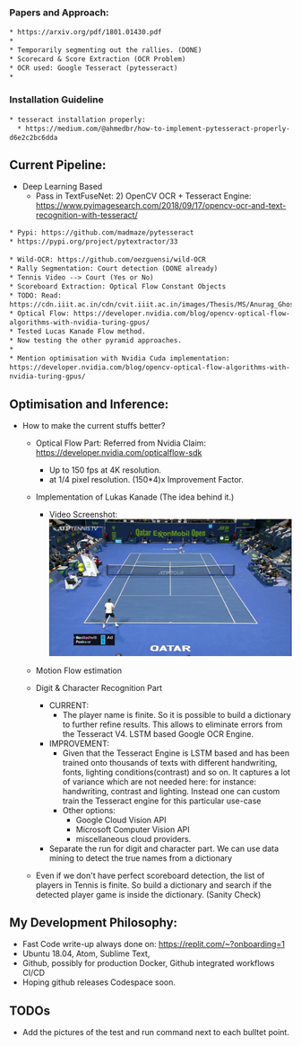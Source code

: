 ### Papers and Approach:
    * https://arxiv.org/pdf/1801.01430.pdf
    *
    * Temporarily segmenting out the rallies. (DONE)
    * Scorecard & Score Extraction (OCR Problem)
    * OCR used: Google Tesseract (pytesseract)
    *

### Installation Guideline
    * tesseract installation properly:
      * https://medium.com/@ahmedbr/how-to-implement-pytesseract-properly-d6e2c2bc6dda
## Current Pipeline:
   * Deep Learning Based
        * Pass in TextFuseNet:
    2) OpenCV OCR + Tesseract Engine: https://www.pyimagesearch.com/2018/09/17/opencv-ocr-and-text-recognition-with-tesseract/

    * Pypi: https://github.com/madmaze/pytesseract
    * https://pypi.org/project/pytextractor/33

    * Wild-OCR: https://github.com/oezguensi/wild-OCR
    * Rally Segmentation: Court detection (DONE already)
    * Tennis Video --> Court (Yes or No)
    * Scoreboard Extraction: Optical Flow Constant Objects
    * TODO: Read: https://cdn.iiit.ac.in/cdn/cvit.iiit.ac.in/images/Thesis/MS/Anurag_Ghosh/Anurag_MS_Thesis.pdf
    * Optical Flow: https://developer.nvidia.com/blog/opencv-optical-flow-algorithms-with-nvidia-turing-gpus/
    * Tested Lucas Kanade Flow method.
    * Now testing the other pyramid approaches.
    *
    * Mention optimisation with Nvidia Cuda implementation: https://developer.nvidia.com/blog/opencv-optical-flow-algorithms-with-nvidia-turing-gpus/

## Optimisation and Inference:
  * How to make the current stuffs better?
      * Optical Flow Part:
        Referred from Nvidia Claim: https://developer.nvidia.com/opticalflow-sdk
          * Up to 150 fps at 4K resolution.
          * at 1/4 pixel resolution. (150*4)x Improvement Factor.

      * Implementation of Lukas Kanade (The idea behind it.)
        * Video Screenshot:
          ![](Documentation/lucas_kanade.jpg)
      * Motion Flow estimation

    * Digit & Character Recognition Part
      * CURRENT:
        * The player name is finite. So it is possible to build a dictionary
          to further refine results. This allows to eliminate errors from the
          Tesseract V4. LSTM based Google OCR Engine.
      * IMPROVEMENT:
        * Given that the Tesseract Engine is LSTM based and has been trained onto
          thousands of texts with different handwriting, fonts, lighting conditions(contrast) and so on. It captures a lot of variance which are
          not needed here: for instance: handwriting, contrast and lighting.
          Instead one can custom train the Tesseract engine for this particular use-case
        * Other options:
          * Google Cloud Vision API
          * Microsoft Computer Vision API
          * miscellaneous cloud providers.
      * Separate the run for digit and character part.
      We can use data mining to detect  the true names from a dictionary
    * Even if we don't have perfect scoreboard detection, the list of
      players in Tennis is finite. So build a dictionary and search if the
      detected player game is inside the dictionary. (Sanity Check)

## My Development Philosophy:
   * Fast Code write-up always done on: https://replit.com/~?onboarding=1
   * Ubuntu 18.04, Atom, Sublime Text,
   * Github, possibly for production Docker, Github integrated workflows CI/CD
   * Hoping github releases Codespace soon.
## TODOs
   * Add the pictures of the test and run command next to each bulltet point.
